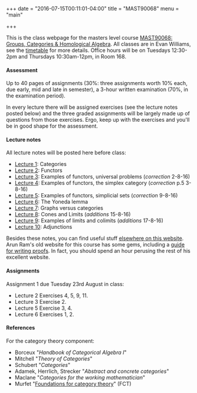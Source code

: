+++
date = "2016-07-15T00:11:01-04:00"
title = "MAST90068"
menu = "main"

+++

This is the class webpage for the masters level course [MAST90068: Groups, Categories & Homological Algebra](https://handbook.unimelb.edu.au/view/2016/MAST90068). All classes are in Evan Williams, see the [timetable](https://sws.unimelb.edu.au/2016/Reports/List.aspx?objects=MAST90068&weeks=1-52&days=1-7&periods=1-56&template=module_by_group_list) for more details. Office hours will be on Tuesdays 12:30-2pm and Thursdays 10:30am-12pm, in Room 168.

#### Assessment

Up to 40 pages of assignments (30%: three assignments worth 10% each, due early, mid and late in semester), a 3-hour written examination (70%, in the examination period). 

In every lecture there will be assigned exercises (see the lecture notes posted below) and the three graded assignments will be largely made up of questions from those exercises. Ergo, keep up with the exercises and you'll be in good shape for the assessment.

#### Lecture notes

All lecture notes will be posted here before class:

* [Lecture 1](http://therisingsea.org/notes/mast90068/lecture1.pdf): Categories
* [Lecture 2](http://therisingsea.org/notes/mast90068/lecture2.pdf): Functors
* [Lecture 3](http://therisingsea.org/notes/mast90068/lecture3.pdf): Examples of functors, universal problems (*correction* 2-8-16)
* [Lecture 4](http://therisingsea.org/notes/mast90068/lecture4.pdf): Examples of functors, the simplex category (*correction* p.5 3-8-16)
* [Lecture 5](http://therisingsea.org/notes/mast90068/lecture5.pdf): Examples of functors, simplicial sets (*correction* 9-8-16)
* [Lecture 6](http://therisingsea.org/notes/mast90068/lecture6.pdf): The Yoneda lemma
* [Lecture 7](http://therisingsea.org/notes/mast90068/lecture7.pdf): Graphs versus categories
* [Lecture 8](http://therisingsea.org/notes/mast90068/lecture8.pdf): Cones and Limits (*additions* 15-8-16)
* [Lecture 9](http://therisingsea.org/notes/mast90068/lecture9.pdf): Examples of limits and colimits (*additions* 17-8-16)
* [Lecture 10](http://therisingsea.org/notes/mast90068/lecture10.pdf): Adjunctions

Besides these notes, you can find useful stuff [elsewhere on this website](http://therisingsea.org/post/notes/). Arun Ram's old website for this course has some gems, including a [guide for writing proofs](http://www.ms.unimelb.edu.au/~ram/Teaching/RepThy2010/grammarContent.pdf). In fact, you should spend an hour perusing the rest of his excellent website.

#### Assignments

Assignment 1 due Tuesday 23rd August in class:

* Lecture 2 Exercises 4, 5, 9, 11.
* Lecture 3 Exercise 2.
* Lecture 5 Exercise 3, 4.
* Lecture 6 Exercises 1, 2.

#### References

For the category theory component:

* Borceux "*Handbook of Categorical Algebra I*"
* Mitchell "*Theory of Categories*"
* Schubert "*Categories*"
* Adamek, Herrlich, Strecker "*Abstract and concrete categories*"
* Maclane "*Categories for the working mathematician*"
* Murfet "[Foundations for category theory](http://therisingsea.org/notes/FoundationsForCategoryTheory.pdf)" (FCT)